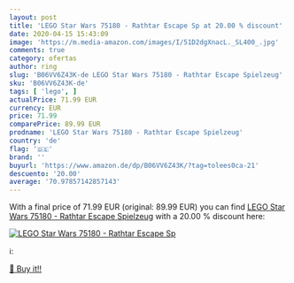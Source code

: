 ```yaml
---
layout: post
title: 'LEGO Star Wars 75180 - Rathtar Escape Sp at 20.00 % discount'
date: 2020-04-15 15:43:09
image: 'https://m.media-amazon.com/images/I/51D2dgXnacL._SL400_.jpg'
comments: true
category: ofertas
author: ring
slug: 'B06VV6Z43K-de LEGO Star Wars 75180 - Rathtar Escape Spielzeug'
sku: 'B06VV6Z43K-de'
tags: [ 'lego', ]
actualPrice: 71.99 EUR
currency: EUR
price: 71.99
comparePrice: 89.99 EUR
prodname: 'LEGO Star Wars 75180 - Rathtar Escape Spielzeug'
country: 'de'
flag: '🇩🇪'
brand: ''
buyurl: 'https://www.amazon.de/dp/B06VV6Z43K/?tag=tolees0ca-21'
descuento: '20.00'
average: '70.97857142857143'
---
```


With a final price of 71.99 EUR (original: 89.99 EUR) you can find [LEGO Star Wars 75180 - Rathtar Escape Spielzeug](https://www.amazon.de/dp/B06VV6Z43K/?tag=tolees0ca-21) with a  20.00 % discount here:

[![LEGO Star Wars 75180 - Rathtar Escape Sp](https://m.media-amazon.com/images/I/51D2dgXnacL._SL400_.jpg)](https://www.amazon.de/dp/B06VV6Z43K/?tag=tolees0ca-21)

ℹ️:


[🛒 Buy it!!](https://www.amazon.de/dp/B06VV6Z43K/?tag=tolees0ca-21)
